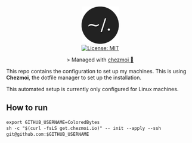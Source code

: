 <p align="center">
  <img src=".resources/images/dotfiles.png" alt="Header" width="100" height="100"><br>
  <a href="https://opensource.org/licenses/MIT">
    <img src="https://img.shields.io/badge/License-MIT-yellow.svg" alt="License: MIT">
  </a>
</p>
<p align="center">
  > Managed with <a href="https://chezmoi.io">chezmoi 🤖</a>
</p>


This repo contains the configuration to set up my machines. This is using **Chezmoi**, the dotfile manager to set up the installation.

This automated setup is currently only configured for Linux machines.

## How to run

```shell
export GITHUB_USERNAME=ColoredBytes
sh -c "$(curl -fsLS get.chezmoi.io)" -- init --apply --ssh git@github.com:$GITHUB_USERNAME
```

